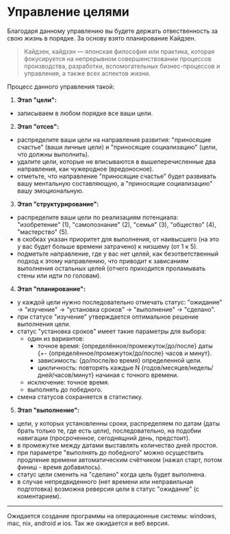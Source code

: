 # Управление целями

Благодаря данному управлению вы будете держать отвественность за свою жизнь в порядке. За основу взято планирование Кайдзен.

> Кайдзен, кайдзэн — японская философия или практика, которая фокусируется на непрерывном совершенствовании процессов производства, разработки, вспомогательных бизнес-процессов и управления, а также всех аспектов жизни.

Процесс данного управления такой:

1. **Этап "цели":**
- записываем в любом порядке все ваши цели.
2. **Этап "отсев":**
- распределите ваши цели на направления развития: "приносящие счастье" (ваши личные цели) и "приносящие социализацию" (цели, что должны выполнить).
- удалите цели, которые не вписываются в вышеперечисленные два направления, как чужеродное (вредоносное).
- отметьте, что направление "приносящие счастье" будет развивать вашу ментальную составляющую, а "приносящие социализацию" вашу эмоциональную.
3. **Этап "структурирование":**
- распределите ваши цели по реализациям потенциала: "изобретение" (1), "самопознание" (2), "семья" (3), "общество" (4), "мастерство" (5).
- в скобках указан приоритет для выполнения, от наивысшего (на это у вас будет больше времени затрачено) к низшему (от 1 к 5).
- подметьте направление, где у вас нет целей, как безответственный подход к этому направлению, что приводит к зависаниям выполнения остальных целей (отчего приходится проламывать стены или идти по головам).
4. **Этап "планирование":**
- у каждой цели нужно последовательно отмечать статус: "ожидание" → "изучение" → "установка сроков" → "выполнение" → "сделано".
- при статусе "изучение" утверждается оптимальное решение выполнения цели.
- статус "установка сроков" имеет такие параметры для выбора: 
     - один из вариантов:
          - точное время: {определённое/промежуток/до/после} даты {+- {определённое/промежуток/до/после} часов и минут}.
          - зависимость: {до/после/во время} определенной цели.
          - цикличность: повторять каждые N {годов/месяцев/недель/дней/часов/минут} начиная с точного времени.
     - исключение: точное время.
     - выполнять до победного.
- смена статусов сохраняется в статистику.
5. **Этап "выполнение":**
- цели, у которых установленны сроки, распределяем по датам (даты брать только те, где есть цели), последовательно, на подобии навигации (просроченное, сегоднящний день, предстоит).
- в промежутке между датами выставлять количество дней простоя.
- при параметре "выполнять до победного" можно осуществить продление времени автоматическим счётчиком (нажал старт, потом финиш - время добавилось).
- статус цели сменить на "сделано" когда цель будет выполнена.
- в случае непредвиденного (нет времени или неправильная подготовка) возможна реверсия цели в статус "ожидание" (с коментарием).

<hr>

Ожидается создание программы на операционные системы: windows, mac, nix, android и ios. Так же ожидается и веб версия.

